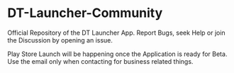 # DT-Launcher-Community
Official Repository of the DT Launcher App. Report Bugs, seek Help or join the Discussion by opening an issue. 

Play Store Launch will be happening once the Application is ready for Beta.
Use the email only when contacting for business related things.
